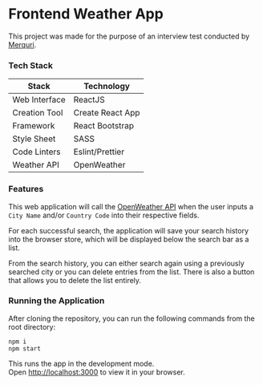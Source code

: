 # Frontend Weather App

This project was made for the purpose of an interview test conducted by [Merquri](https://merquri.io/).

### Tech Stack

| Stack         | Technology       |
| ------------- | ---------------- |
| Web Interface | ReactJS          |
| Creation Tool | Create React App |
| Framework     | React Bootstrap  |
| Style Sheet   | SASS             |
| Code Linters  | Eslint/Prettier  |
| Weather API   | OpenWeather      |

### Features

This web application will call the [OpenWeather API](https://openweathermap.org/api) when the user inputs a `City Name` and/or `Country Code` into their respective fields.

For each successful search, the application will save your search history into the browser store, which will be displayed below the search bar as a list.

From the search history, you can either search again using a previously searched city or you can delete entries from the list. There is also a button that allows you to delete the list entirely.

### Running the Application

After cloning the repository, you can run the following commands from the root directory:

```
npm i
npm start
```
This runs the app in the development mode.\
Open [http://localhost:3000](http://localhost:3000) to view it in your browser.
